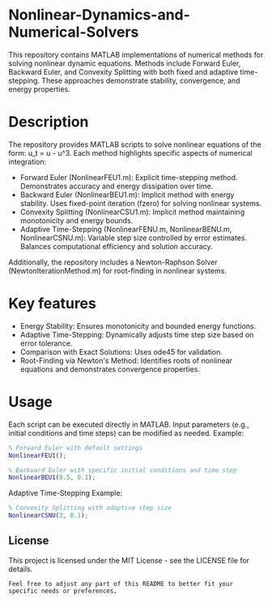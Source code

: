 # Nonlinear-Dynamics-and-Numerical-Solvers
This repository contains MATLAB implementations of numerical methods for solving nonlinear dynamic equations. Methods include Forward Euler, Backward Euler, and Convexity Splitting with both fixed and adaptive time-stepping. These approaches demonstrate stability, convergence, and energy properties.

# Description
The repository provides MATLAB scripts to solve nonlinear equations of the form: u_t = u - u^3. Each method highlights specific aspects of numerical integration:
- Forward Euler (NonlinearFEU1.m): Explicit time-stepping method. Demonstrates accuracy and energy dissipation over time.
- Backward Euler (NonlinearBEU1.m): Implicit method with energy stability. Uses fixed-point iteration (fzero) for solving nonlinear systems.
- Convexity Splitting (NonlinearCSU1.m): Implicit method maintaining monotonicity and energy bounds.
- Adaptive Time-Stepping (NonlinearFENU.m, NonlinearBENU.m, NonlinearCSNU.m): Variable step size controlled by error estimates. Balances computational efficiency and solution accuracy.

Additionally, the repository includes a Newton-Raphson Solver (NewtonIterationMethod.m) for root-finding in nonlinear systems.

# Key features 
- Energy Stability: Ensures monotonicity and bounded energy functions.
- Adaptive Time-Stepping: Dynamically adjusts time step size based on error tolerance.
- Comparison with Exact Solutions: Uses ode45 for validation.
- Root-Finding via Newton's Method: Identifies roots of nonlinear equations and demonstrates convergence properties.

# Usage 
Each script can be executed directly in MATLAB. Input parameters (e.g., initial conditions and time steps) can be modified as needed. Example:
```matlab
% Forward Euler with default settings
NonlinearFEU1();

% Backward Euler with specific initial conditions and time step
NonlinearBEU1(0.5, 0.1);
```
Adaptive Time-Stepping Example: 
```matlab
% Convexity Splitting with adaptive step size
NonlinearCSNU(2, 0.1);
```
## License
This project is licensed under the MIT License - see the LICENSE file for details.
```
Feel free to adjust any part of this README to better fit your specific needs or preferences.
